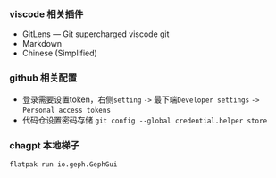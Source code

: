 ### viscode 相关插件
- GitLens — Git supercharged viscode git
- Markdown
- Chinese (Simplified)

### github 相关配置
- 登录需要设置token，右侧`setting` `->` 最下端`Developer settings` `->` `Personal access tokens`
- 代码仓设置密码存储 `git config --global credential.helper store`

### chagpt 本地梯子
```shell
flatpak run io.geph.GephGui
```
